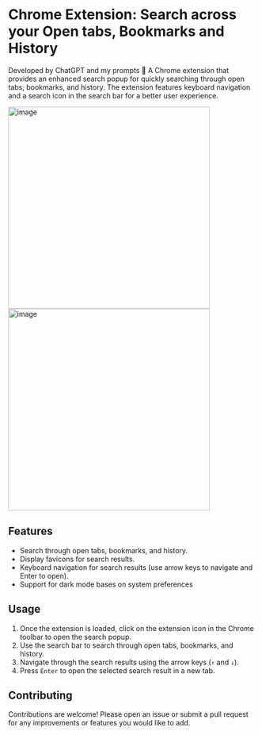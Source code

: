 # Chrome Extension: Search across your Open tabs, Bookmarks and History
Developed by ChatGPT and my prompts 🙂
A Chrome extension that provides an enhanced search popup for quickly searching through open tabs, bookmarks, and history. The extension features keyboard navigation and a search icon in the search bar for a better user experience.


<img width="407" alt="image" src="https://github.com/user-attachments/assets/630fc82e-11be-470f-9569-12f29512f658">

<img width="407" alt="image" src="https://github.com/user-attachments/assets/68cc12b3-d2a1-4aaa-8100-453dc25cf73f">


## Features

- Search through open tabs, bookmarks, and history.
- Display favicons for search results.
- Keyboard navigation for search results (use arrow keys to navigate and Enter to open).
- Support for dark mode bases on system preferences


## Usage

1. Once the extension is loaded, click on the extension icon in the Chrome toolbar to open the search popup.
2. Use the search bar to search through open tabs, bookmarks, and history.
3. Navigate through the search results using the arrow keys (`↑` and `↓`).
4. Press `Enter` to open the selected search result in a new tab.



## Contributing

Contributions are welcome! Please open an issue or submit a pull request for any improvements or features you would like to add.

